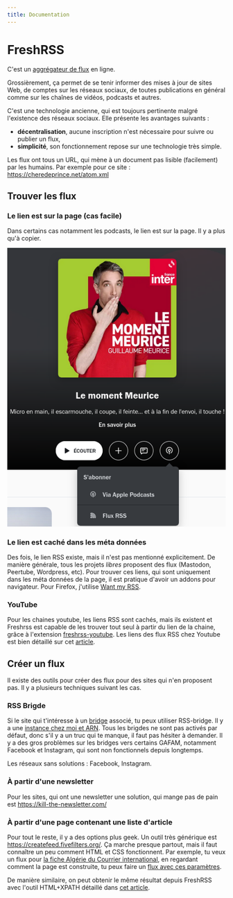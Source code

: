 ```yaml
---
title: Documentation
---
```


# FreshRSS

C'est un [aggrégateur de flux](https://fr.wikipedia.org/wiki/Comparaison_des_agr%C3%A9gateurs_de_flux) en ligne. 

Grossièrement, ça permet de se tenir informer des mises à jour de sites Web, de comptes sur les réseaux sociaux, de toutes publications en général comme sur les chaînes de vidéos, podcasts et autres.

C'est une technologie ancienne, qui est toujours pertinente malgré l'existence des réseaux sociaux. Elle présente les avantages suivants : 
- **décentralisation**, aucune inscription n'est nécessaire pour suivre ou publier un flux,
- **simplicité**, son fonctionnement repose sur une technologie très simple.

Les flux ont tous un URL, qui mène à un document pas lisible (facilement) par les humains. Par exemple pour ce site : https://cheredeprince.net/atom.xml 

## Trouver les flux

### Le lien est sur la page (cas facile)

Dans certains cas notamment les podcasts, le lien est sur la page. Il y a plus qu'à copier. 

![lien RSS sous un podcast de Guillaume Meurice](podcast.png)

### Le lien est caché dans les méta données

Des fois, le lien RSS existe, mais il n'est pas mentionné explicitement. De manière générale, tous les projets *libres* proposent des flux (Mastodon, Peertube, Wordpress, etc). Pour trouver ces liens, qui sont uniquement dans les méta données de la page, il est pratique d'avoir un addons pour navigateur. Pour Firefox, j'utilise [Want my RSS](https://github.com/Reeywhaar/want-my-rss).


### YouTube

Pour les chaines youtube, les liens RSS sont cachés, mais ils existent et Freshrss est capable de les trouver tout seul à partir du lien de la chaine, grâce à l'extension [freshrss-youtube](https://github.com/kevinpapst/freshrss-youtube).
Les liens des flux RSS chez Youtube est bien détaillé sur cet [article](https://maximevende.org/2021/08/10/obtenir-le-flux-rss-une-chaine-youtube/).

## Créer un flux

Il existe des outils pour créer des flux pour des sites qui n'en proposent pas. Il y a plusieurs techniques suivant les cas.

### RSS Brigde

Si le site qui t'intéresse à un [bridge](https://github.com/RSS-Bridge/rss-bridge/tree/master/bridges) associé, tu peux utiliser RSS-bridge. Il y a une [instance chez moi et ARN](https://www.chatons.org/search/by-service?service_type_target_id=259&field_alternatives_aux_services_target_id=All&field_software_target_id=All&field_is_shared_value=All&title=). Tous les brigdes ne sont pas activés par défaut, donc s'il y a un truc qui te manque, il faut pas hésiter à demander. Il y a des gros problèmes sur les bridges vers certains GAFAM, notamment Facebook et Instagram, qui sont non fonctionnels depuis longtemps. 

Les réseaux sans solutions : Facebook, Instagram.

### À partir d'une newsletter

Pour les sites, qui ont une newsletter une solution, qui mange pas de pain est https://kill-the-newsletter.com/

### À partir d'une page contenant une liste d'article

Pour tout le reste, il y a des options plus geek. Un outil très générique est https://createfeed.fivefilters.org/. Ça marche presque partout, mais il faut connaître un peu comment HTML et CSS fonctionnent. Par exemple, tu veux un flux pour [la fiche Algérie du Courrier international](https://www.courrierinternational.com/fiche-pays/algerie), en regardant comment la page est construite, tu peux faire un [flux avec ces paramètres](https://createfeed.fivefilters.org/index.php?url=https%3A%2F%2Fwww.courrierinternational.com%2Ffiche-pays%2Falgerie&item=section+a&item_title=.title&max=5&order=document&guid=0&strip=&keep_qs_params=).

De manière similaire, on peut obtenir le même résultat depuis FreshRSS avec l'outil HTML+XPATH détaillé dans [cet article](https://danq.me/2022/09/27/freshrss-xpath/). 

